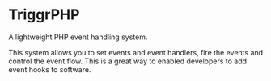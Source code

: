 # TriggrPHP
A lightweight PHP event handling system.

This system allows you to set events and event handlers, fire the events and control the event flow. This is a great way to enabled developers to add event hooks to software.
